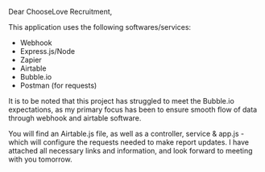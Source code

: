 Dear ChooseLove Recruitment, 

This application uses the following softwares/services:

- Webhook
- Express.js/Node
- Zapier
- Airtable
- Bubble.io
- Postman (for requests)

It is to be noted that this project has struggled to meet the Bubble.io expectations, as my primary focus has been to ensure smooth flow of data through webhook and airtable software.

You will find an Airtable.js file, as well as a controller, service & app.js - which will configure the requests needed to make report updates.
I have attached all necessary links and information, and look forward to meeting with you tomorrow.
